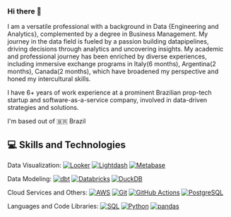 ### Hi there 👋

I am a versatile professional with a background in Data {Engineering and Analytics}, complemented by a degree in Business Management. My journey in the data field is fueled by a  passion building datapipelines, driving decisions through analytics and uncovering insights. My academic and professional journey has been enriched by diverse experiences, including immersive exchange programs in Italy(6 months), Argentina(2 months), Canada(2 months), which have broadened my perspective and honed my intercultural skills.

I have 6+ years of work experience at a prominent Brazilian prop-tech startup and software-as-a-service company, involved in data-driven strategies and solutions. 

I'm based out of 🇧🇷 Brazil

## 💻 Skills and Technologies

Data Visualization: 
[![Looker](https://img.shields.io/badge/Looker-3D4555?style=flat&logo=looker&logoColor=white&color=blue)](https://looker.com/)
[![Lightdash](https://img.shields.io/badge/Lightdash-FFAA33?style=flat&logo=lightdash&logoColor=white&color=blueviolet)](https://www.lightdash.com/)
[![Metabase](https://img.shields.io/badge/Metabase-3D4555?style=flat&logo=metabase&logoColor=white&color=blue)](https://www.metabase.com/)

Data Modeling:
[![dbt](https://img.shields.io/badge/dbt-6C6672?style=flat&logo=dbt&logoColor=white&color=orange)](https://www.getdbt.com/)
[![Databricks](https://img.shields.io/badge/Databricks-FF813D?style=flat&logo=databricks&logoColor=white&color=red)](https://databricks.com/)
[![DuckDB](https://img.shields.io/badge/DuckDB-009B8E?style=flat&logo=duckduckgo&logoColor=white)](https://www.duckdb.org/)

Cloud Services and Others:
[![AWS](https://img.shields.io/badge/AWS-232F3E?style=flat&logo=amazonaws&logoColor=white)](https://aws.amazon.com/)
[![Git](https://img.shields.io/badge/Git-F05032?style=flat&logo=git&logoColor=white)](https://git-scm.com/)
[![GitHub Actions](https://img.shields.io/badge/GitHub_Actions-2088FF?style=flat&logo=githubactions&logoColor=white&color=blueviolet)](https://github.com/features/actions)
[![PostgreSQL](https://img.shields.io/badge/PostgreSQL-336791?style=flat&logo=postgresql&logoColor=white)](https://www.postgresql.org/)

Languages and Code Libraries:
[![SQL](https://img.shields.io/badge/SQL-4479A1?style=flat&logo=postgresql&logoColor=white)]()
[![Python](https://img.shields.io/badge/Python-3776AB?style=flat&logo=python&logoColor=white)]()
[![pandas](https://img.shields.io/badge/pandas-150458?style=flat&logo=pandas&logoColor=white)](https://pandas.pydata.org/)
